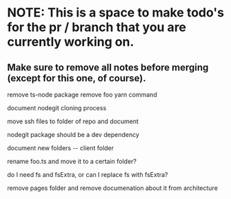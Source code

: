# NOTE: This is a space to make todo's for the pr / branch that you are currently working on. 
Make sure to remove all notes before merging (except for this one, of course).
----------------------------------------------------------------------------------------------------
remove ts-node package
remove foo yarn command

document nodegit cloning process

move ssh files to folder of repo and document

nodegit package should be a dev dependency


document new folders -- client folder

rename foo.ts and move it to a certain folder?

do I need fs and fsExtra, or can I replace fs with fsExtra?

remove pages folder and remove documenation about it from architecture
